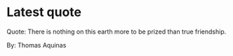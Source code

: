 # Latest quote 

Quote: There is nothing on this earth more to be prized than true friendship. 

By: Thomas Aquinas